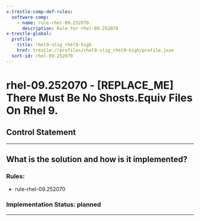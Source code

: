 ```yaml
---
x-trestle-comp-def-rules:
  software-comp:
    - name: rule-rhel-09.252070
      description: Rule for rhel-09.252070
x-trestle-global:
  profile:
    title: rhel9-stig_rhel9-high
    href: trestle://profiles/rhel9-stig_rhel9-high/profile.json
  sort-id: rhel-09.252070
---
```


# rhel-09.252070 - \[REPLACE_ME\] There Must Be No Shosts.Equiv Files On Rhel 9.

## Control Statement

______________________________________________________________________

## What is the solution and how is it implemented?

<!-- For implementation status enter one of: implemented, partial, planned, alternative, not-applicable -->

<!-- Note that the list of rules under ### Rules: is read-only and changes will not be captured after assembly to JSON -->

<!-- Add control implementation description here for control: rhel-09.252070 -->

### Rules:

  - rule-rhel-09.252070

### Implementation Status: planned

______________________________________________________________________
